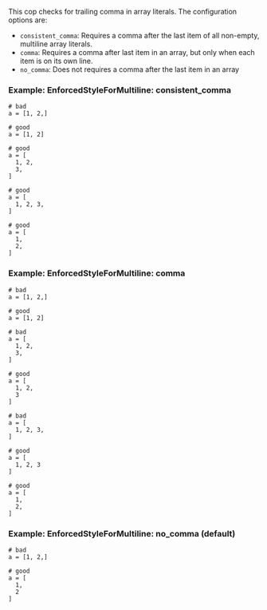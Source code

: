 This cop checks for trailing comma in array literals.
The configuration options are:

- `consistent_comma`: Requires a comma after the
last item of all non-empty, multiline array literals.
- `comma`: Requires a comma after last item in an array,
but only when each item is on its own line.
- `no_comma`: Does not requires a comma after the
last item in an array

### Example: EnforcedStyleForMultiline: consistent_comma
    # bad
    a = [1, 2,]

    # good
    a = [1, 2]

    # good
    a = [
      1, 2,
      3,
    ]

    # good
    a = [
      1, 2, 3,
    ]

    # good
    a = [
      1,
      2,
    ]

### Example: EnforcedStyleForMultiline: comma
    # bad
    a = [1, 2,]

    # good
    a = [1, 2]

    # bad
    a = [
      1, 2,
      3,
    ]

    # good
    a = [
      1, 2,
      3
    ]

    # bad
    a = [
      1, 2, 3,
    ]

    # good
    a = [
      1, 2, 3
    ]

    # good
    a = [
      1,
      2,
    ]

### Example: EnforcedStyleForMultiline: no_comma (default)
    # bad
    a = [1, 2,]

    # good
    a = [
      1,
      2
    ]
